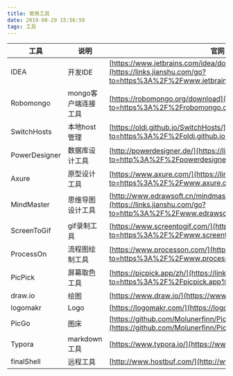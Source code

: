 ```yaml
---
title: 常用工具
date: 2019-08-29 15:56:59
tags: 工具
---
```



| **工具**      | **说明**            | **官网**                                                     |
| ------------- | ------------------- | ------------------------------------------------------------ |
| IDEA          | 开发IDE             | [https://www.jetbrains.com/idea/download](https://links.jianshu.com/go?to=https%3A%2F%2Fwww.jetbrains.com%2Fidea%2Fdownload) |
| Robomongo     | mongo客户端连接工具 | [https://robomongo.org/download](https://links.jianshu.com/go?to=https%3A%2F%2Frobomongo.org%2Fdownload) |
| SwitchHosts   | 本地host管理        | [https://oldj.github.io/SwitchHosts/](https://links.jianshu.com/go?to=https%3A%2F%2Foldj.github.io%2FSwitchHosts%2F) |
| PowerDesigner | 数据库设计工具      | [http://powerdesigner.de/](https://links.jianshu.com/go?to=http%3A%2F%2Fpowerdesigner.de%2F) |
| Axure         | 原型设计工具        | [https://www.axure.com/](https://links.jianshu.com/go?to=https%3A%2F%2Fwww.axure.com%2F) |
| MindMaster    | 思维导图设计工具    | [http://www.edrawsoft.cn/mindmaster](https://links.jianshu.com/go?to=http%3A%2F%2Fwww.edrawsoft.cn%2Fmindmaster) |
| ScreenToGif   | gif录制工具         | [https://www.screentogif.com/](https://links.jianshu.com/go?to=https%3A%2F%2Fwww.screentogif.com%2F) |
| ProcessOn     | 流程图绘制工具      | [https://www.processon.com/](https://links.jianshu.com/go?to=https%3A%2F%2Fwww.processon.com%2F) |
| PicPick       | 屏幕取色工具        | [https://picpick.app/zh/](https://links.jianshu.com/go?to=https%3A%2F%2Fpicpick.app%2Fzh%2F) |
| draw.io       | 绘图                | [https://www.draw.io/](https://www.draw.io/)                 |
| logomakr      | Logo                | [https://logomakr.com/](https://logomakr.com/)               |
| PicGo         | 图床                | [https://github.com/Molunerfinn/PicGo/releases](https://github.com/Molunerfinn/PicGo/releases) |
| Typora         |markdown工具        | [https://www.typora.io/](https://www.typora.io/)|
| finalShell    |远程工具             | [http://www.hostbuf.com/](http://www.hostbuf.com/)|
